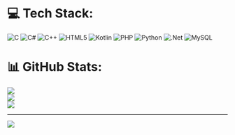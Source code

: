 
# 💻 Tech Stack:
![C](https://img.shields.io/badge/c-%2300599C.svg?style=for-the-badge&logo=c&logoColor=white) ![C#](https://img.shields.io/badge/c%23-%23239120.svg?style=for-the-badge&logo=csharp&logoColor=white) ![C++](https://img.shields.io/badge/c++-%2300599C.svg?style=for-the-badge&logo=c%2B%2B&logoColor=white) ![HTML5](https://img.shields.io/badge/html5-%23E34F26.svg?style=for-the-badge&logo=html5&logoColor=white) ![Kotlin](https://img.shields.io/badge/kotlin-%237F52FF.svg?style=for-the-badge&logo=kotlin&logoColor=white) ![PHP](https://img.shields.io/badge/php-%23777BB4.svg?style=for-the-badge&logo=php&logoColor=white) ![Python](https://img.shields.io/badge/python-3670A0?style=for-the-badge&logo=python&logoColor=ffdd54) ![.Net](https://img.shields.io/badge/.NET-5C2D91?style=for-the-badge&logo=.net&logoColor=white) ![MySQL](https://img.shields.io/badge/mysql-4479A1.svg?style=for-the-badge&logo=mysql&logoColor=white)
# 📊 GitHub Stats:
![](https://github-readme-stats.vercel.app/api?username=m-shalll&theme=dark&hide_border=false&include_all_commits=false&count_private=false)<br/>
![](https://nirzak-streak-stats.vercel.app/?user=m-shalll&theme=dark&hide_border=false)<br/>
![](https://github-readme-stats.vercel.app/api/top-langs/?username=m-shalll&theme=dark&hide_border=false&include_all_commits=false&count_private=false&layout=compact)

---
[![](https://visitcount.itsvg.in/api?id=m-shalll&icon=0&color=0)](https://visitcount.itsvg.in)

<!-- Proudly created with GPRM ( https://gprm.itsvg.in ) -->
